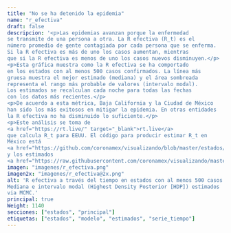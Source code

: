 ```yaml
---
title: "No se ha detenido la epidemia"
name: "r_efectiva"
draft: false
descripcion: '<p>Las epidemias avanzan porque la enfermedad
se transmite de una persona a otra. La R efectiva (R_t) es el
número promedio de gente contagiada por cada persona que se enferma.
Si la R efectiva es más de uno los casos aumentan, mientras
que si la R efectiva es menos de uno los casos nuevos disminuyen.</p>
<p>Esta gráfica muestra como la R efectiva se ha comportado
en los estados con al menos 500 casos confirmados. La línea más
gruesa muestra el mejor estimado (mediana) y el área sombreada
representa el rango más probable de valores (intervalo modal).
Los estimados se recalculan cada noche para todas las fechas
con los datos más recientes.</p>
<p>De acuerdo a esta métrica, Baja California y la Ciudad de México
han sido los más exitosos en mitigar la epidemia. En otras entidades
la R efectiva no ha disminuido lo suficiente.</p>
<p>Este análisis se toma de
<a href="https://rt.live/" target="_blank">rt.live</a>
que calcula R_t para EEUU. El código para producir estimar R_t en
México está
<a href="https://github.com/coronamex/visualizando/blob/master/estados/rt.live.ipynb" target="_blank">aquí</a>
y los estimados
<a href="https://raw.githubusercontent.com/coronamex/visualizando/master/estimados/rt_live_estimados.csv" target="_blank"> aquí</a>.</p>'
imagen: "imagenes/r_efectiva.png"
imagen2x: "imagenes/r_efectiva@2x.png"
alt: 'R efectiva a través del tiempo en estados con al menos 500 casos.
Mediana e intervalo modal (Highest Density Posterior [HDP]) estimados
via MCMC.'
principal: true
Weight: 1140
secciones: ["estados", "principal"]
etiquetas: ["estados", "modelo", "estimados", "serie_tiempo"]
---
```

